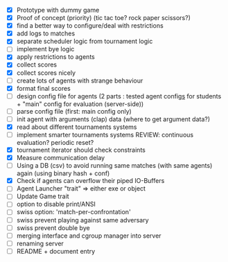 - [x] Prototype with dummy game
- [x] Proof of concept (priority) (tic tac toe? rock paper scissors?)
- [x] find a better way to configure/deal with restrictions
- [x] add logs to matches
- [x] separate scheduler logic from tournament logic
- [ ] implement bye logic
- [x] apply restrictions to agents
- [x] collect scores
- [x] collect scores nicely
- [ ] create lots of agents with strange behaviour
- [x] format final scores
- [ ] design config file for agents (2 parts : tested agent config<u>s</u> for students + "main" config for evaluation (server-side))
- [ ] parse config file (first: main config only)
- [ ] init agent with arguments (clap) data (where to get argument data?)
- [x] read about different tournaments systems
- [ ] implement smarter tournaments systems REVIEW: continuous evaluation? periodic reset?
- [x] tournament iterator should check constraints
- [x] Measure communication delay
- [ ] Using a DB (csv) to avoid running same matches (with same agents) again (using binary hash + conf)
- [x] Check if agents can overflow their piped IO-Buffers
- [ ] Agent Launcher "trait" => either exe or object
- [ ] Update Game trait
- [ ] option to disable print/ANSI
- [ ] swiss option: 'match-per-confrontation'
- [ ] swiss prevent playing against same adversary
- [ ] swiss prevent double bye
- [ ] merging interface and cgroup manager into server
- [ ] renaming server
- [ ] README + document entry